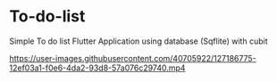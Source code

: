 # To-do-list
Simple To do list Flutter Application using database (Sqflite) with cubit


https://user-images.githubusercontent.com/40705922/127186775-12ef03a1-f0e6-4da2-93d8-57a076c29740.mp4

